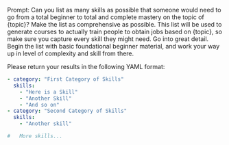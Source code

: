 Prompt: Can you list as many skills as possible that someone would need to go from a total beginner to total and complete mastery on the topic of {topic}? Make the list as comprehensive as possible. This list will be used to generate courses to actually train people to obtain jobs based on {topic}, so make sure you capture every skill they might need. Go into great detail. Begin the list with basic foundational beginner material, and work your way up in level of complexity and skill from there.

Please return your results in the following YAML format:

```yaml
- category: "First Category of Skills"
  skills:
    - "Here is a Skill"
    - "Another Skill"
    - "And so on"
- category: "Second Category of Skills"
  skills:
    - "Another skill"

#   More skills...
```